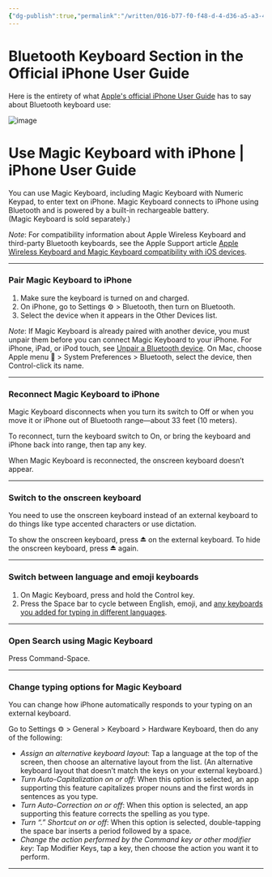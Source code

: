 ```yaml
---
{"dg-publish":true,"permalink":"/written/016-b77-f0-f48-d-4-d36-a5-a3-4-c84-fd-27199-f/","dgHomeLink":true,"dgPassFrontmatter":false}
---
```


# Bluetooth Keyboard Section in the Official iPhone User Guide

Here is the entirety of what [Apple's official iPhone User Guide](https://books.apple.com/us/book/iphone-user-guide/id1515995528) has to say about Bluetooth keyboard use:

![image](https://user-images.githubusercontent.com/43663476/115497106-a1b42600-a230-11eb-9709-86244faac19f.png)

# Use Magic Keyboard with iPhone | iPhone User Guide 
You can use Magic Keyboard, including Magic Keyboard with Numeric Keypad, to enter text on iPhone. Magic Keyboard connects to iPhone using Bluetooth and is powered by a built-in rechargeable battery. (Magic Keyboard is sold separately.)

_Note_: For compatibility information about Apple Wireless Keyboard and third-party Bluetooth keyboards, see the Apple Support article [Apple Wireless Keyboard and Magic Keyboard compatibility with iOS devices](https://support.apple.com/en-us/HT202041).

***
### Pair Magic Keyboard to iPhone
1. Make sure the keyboard is turned on and charged.
2. On iPhone, go to Settings ⚙︎ > Bluetooth, then turn on Bluetooth.
3. Select the device when it appears in the Other Devices list.

_Note_: If Magic Keyboard is already paired with another device, you must unpair them before you can connect Magic Keyboard to your iPhone. For iPhone, iPad, or iPod touch, see [Unpair a Bluetooth device](ibooks://1515995528/iph6e757db44.xhtml#iph8f62615e0). On Mac, choose Apple menu  > System Preferences > Bluetooth, select the device, then Control-click its name.
***

### Reconnect Magic Keyboard to iPhone
Magic Keyboard disconnects when you turn its switch to Off or when you move it or iPhone out of Bluetooth range—about 33 feet (10 meters).

To reconnect, turn the keyboard switch to On, or bring the keyboard and iPhone back into range, then tap any key.

When Magic Keyboard is reconnected, the onscreen keyboard doesn’t appear.

***
### Switch to the onscreen keyboard
You need to use the onscreen keyboard instead of an external keyboard to do things like type accented characters or use dictation.

To show the onscreen keyboard, press ⏏︎ on the external keyboard. To hide the onscreen keyboard, press ⏏︎ again.

***
### Switch between language and emoji keyboards
1. On Magic Keyboard, press and hold the Control key.
2. Press the Space bar to cycle between English, emoji, and [any keyboards you added for typing in different languages](ibooks://1515995528/iph3c511601.xhtml#iph73b71eb).

***
### Open Search using Magic Keyboard
Press Command-Space.

***
### Change typing options for Magic Keyboard
You can change how iPhone automatically responds to your typing on an external keyboard.

Go to Settings ⚙︎ > General > Keyboard > Hardware Keyboard, then do any of the following:

* _Assign an alternative keyboard layout_: Tap a language at the top of the screen, then choose an alternative layout from the list. (An alternative keyboard layout that doesn’t match the keys on your external keyboard.)
* _Turn Auto-Capitalization on or off_: When this option is selected, an app supporting this feature capitalizes proper nouns and the first words in sentences as you type.
* _Turn Auto-Correction on or off_: When this option is selected, an app supporting this feature corrects the spelling as you type.
* _Turn “.” Shortcut on or off_: When this option is selected, double-tapping the space bar inserts a period followed by a space.
* _Change the action performed by the Command key or other modifier key_: Tap Modifier Keys, tap a key, then choose the action you want it to perform.

***